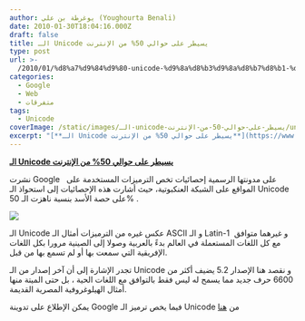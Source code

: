 ```yaml
---
author: يوغرطة بن علي (Youghourta Benali)
date: 2010-01-30T18:04:16.000Z
draft: false
title: الـ Unicode يسيطر على حوالي 50% من الإنترنت
type: post
url: >-
  /2010/01/%d8%a7%d9%84%d9%80-unicode-%d9%8a%d8%b3%d9%8a%d8%b7%d8%b1-%d8%b9%d9%84%d9%89-%d8%ad%d9%88%d8%a7%d9%84%d9%8a-50-%d9%85%d9%86-%d8%a7%d9%84%d8%a5%d9%86%d8%aa%d8%b1%d9%86%d8%aa/
categories:
  - Google
  - Web
  - متفرقات
tags:
  - Unicode
coverImage: /static/images/الـ-unicode-يسيطر-على-حوالي-50-من-الإنترنت/unicode.png
excerpt: "[**الـ Unicode يسيطر على حوالي 50% من الإنترنت**](https://www.it-scoop.com/2010/01/%d8%a7%d9%84%d9%80-unicode-%d9%8a%d8%b3%d9%8a%d8%b7%d8%b1-%d8%b9%d9%84%d9%89-%d8%ad%d9%88%d8%a7%d9%84%d9%8a-50-%d9%85%d9%86-%d8%a7%d9%84%d8%a5%d9%86%d8%aa%d8%b1%d9%86%d8%aa/)\n\nنشرت Google\_ \_على مدونتها الرسمية إحصائيات تخص الترميزات المستخدمة على المواقع على الشبكة العنكبوتية، حيث أشارت هذه الإحصائيات إلى استحواذ الـ Unicode على حصة الأسد بنسبة ناهزت الـ 50% .\n\n\n\nالـ Unicode عكس غيره"
---
```

[**الـ Unicode يسيطر على حوالي 50% من الإنترنت**](https://www.it-scoop.com/2010/01/%d8%a7%d9%84%d9%80-unicode-%d9%8a%d8%b3%d9%8a%d8%b7%d8%b1-%d8%b9%d9%84%d9%89-%d8%ad%d9%88%d8%a7%d9%84%d9%8a-50-%d9%85%d9%86-%d8%a7%d9%84%d8%a5%d9%86%d8%aa%d8%b1%d9%86%d8%aa/)

نشرت Google   على مدونتها الرسمية إحصائيات تخص الترميزات المستخدمة على المواقع على الشبكة العنكبوتية، حيث أشارت هذه الإحصائيات إلى استحواذ الـ Unicode على حصة الأسد بنسبة ناهزت الـ 50% .

![](/static/images/الـ-unicode-يسيطر-على-حوالي-50-من-الإنترنت/unicode.png)

الـ Unicode عكس غيره من الترميزات أمثال الـ ASCII و الـ Latin-1  و غيرهما متوافق مع كل اللغات المستعملة في العالم بدءً بالعربية وصولا إلى الصينية مرورا بكل اللغات الإفريقية التي سمعت بها أو لم تسمع بها من قبل.

تجدر الإشارة إلى أن آخر إصدار من الـ Unicode و نقصد هنا الإصدار 5.2 يضيف أكثر من 6600 حرف جديد مما يسمح له ليس فقط بالتوافق مع اللغات الحية ، بل حتى الميتة منها أمثال الهيلوغروفية المصرية القديمة.

يمكن الإطلاع على تدوينة Google فيما يخص ترميز الـ Unicode من [هنا](http://googleblog.blogspot.com/2010/01/unicode-nearing-50-of-web.html)
